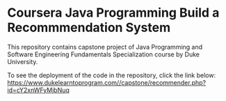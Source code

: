 # Coursera Java Programming Build a Recommmendation System
This repository contains capstone project of Java Programming and Software Engineering Fundamentals Specialization course by Duke University.

To see the deployment of the code in the repository, click the link below:
https://www.dukelearntoprogram.com//capstone/recommender.php?id=cY2xnWFyMjbNuq
